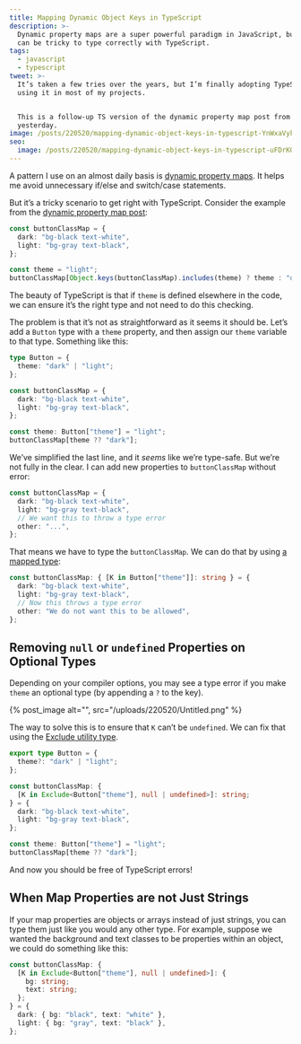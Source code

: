 ```yaml
---
title: Mapping Dynamic Object Keys in TypeScript
description: >-
  Dynamic property maps are a super powerful paradigm in JavaScript, but they
  can be tricky to type correctly with TypeScript.
tags:
  - javascript
  - typescript
tweet: >-
  It’s taken a few tries over the years, but I’m finally adopting TypeScript and
  using it in most of my projects.


  This is a follow-up TS version of the dynamic property map post from
  yesterday.
image: /posts/220520/mapping-dynamic-object-keys-in-typescript-YnWxaVyk.png
seo:
  image: /posts/220520/mapping-dynamic-object-keys-in-typescript-uFDrKQSV--meta.png
---
```


A pattern I use on an almost daily basis is [dynamic property maps](https://www.seancdavis.com/posts/use-dynamic-property-maps-over-switch-case-statements/). It helps me avoid unnecessary if/else and switch/case statements.

But it’s a tricky scenario to get right with TypeScript. Consider the example from the [dynamic property map post](https://www.seancdavis.com/posts/use-dynamic-property-maps-over-switch-case-statements/):

```typescript
const buttonClassMap = {
  dark: "bg-black text-white",
  light: "bg-gray text-black",
};

const theme = "light";
buttonClassMap[Object.keys(buttonClassMap).includes(theme) ? theme : "dark"];
```

The beauty of TypeScript is that if `theme` is defined elsewhere in the code, we can ensure it’s the right type and not need to do this checking.

The problem is that it’s not as straightforward as it seems it should be. Let’s add a `Button` type with a `theme` property, and then assign our `theme` variable to that type. Something like this:

```typescript
type Button = {
  theme: "dark" | "light";
};

const buttonClassMap = {
  dark: "bg-black text-white",
  light: "bg-gray text-black",
};

const theme: Button["theme"] = "light";
buttonClassMap[theme ?? "dark"];
```

We’ve simplified the last line, and it _seems_ like we’re type-safe. But we’re not fully in the clear. I can add new properties to `buttonClassMap` without error:

```typescript
const buttonClassMap = {
  dark: "bg-black text-white",
  light: "bg-gray text-black",
  // We want this to throw a type error
  other: "...",
};
```

That means we have to type the `buttonClassMap`. We can do that by using [a mapped type](https://www.typescriptlang.org/docs/handbook/2/mapped-types.html):

```typescript
const buttonClassMap: { [K in Button["theme"]]: string } = {
  dark: "bg-black text-white",
  light: "bg-gray text-black",
  // Now this throws a type error
  other: "We do not want this to be allowed",
};
```

## Removing `null` or `undefined` Properties on Optional Types

Depending on your compiler options, you may see a type error if you make `theme` an optional type (by appending a `?` to the key).

{% post_image alt="", src="/uploads/220520/Untitled.png" %}

The way to solve this is to ensure that `K` can’t be `undefined`. We can fix that using the [Exclude](https://www.typescriptlang.org/docs/handbook/utility-types.html#excludeuniontype-excludedmembers)[ utility type](https://www.typescriptlang.org/docs/handbook/utility-types.html#excludeuniontype-excludedmembers).

```typescript
export type Button = {
  theme?: "dark" | "light";
};

const buttonClassMap: {
  [K in Exclude<Button["theme"], null | undefined>]: string;
} = {
  dark: "bg-black text-white",
  light: "bg-gray text-black",
};

const theme: Button["theme"] = "light";
buttonClassMap[theme ?? "dark"];
```

And now you should be free of TypeScript errors!

## When Map Properties are not Just Strings

If your map properties are objects or arrays instead of just strings, you can type them just like you would any other type. For example, suppose we wanted the background and text classes to be properties within an object, we could do something like this:

```typescript
const buttonClassMap: {
  [K in Exclude<Button["theme"], null | undefined>]: {
    bg: string;
    text: string;
  };
} = {
  dark: { bg: "black", text: "white" },
  light: { bg: "gray", text: "black" },
};
```
